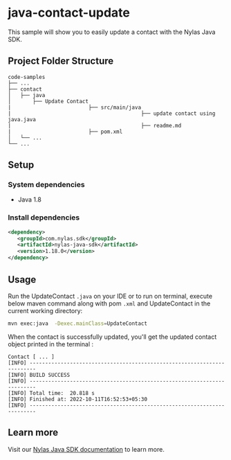 # java-contact-update

This sample will show you to easily update a contact with the Nylas Java SDK.

## Project Folder Structure

```text
code-samples
├── ...
├── contact                   
│   ├── java          
│       ├── Update Contact
|                         ├── src/main/java
|                                          ├── update contact using java.java
|                                          ├── readme.md
|                         ├── pom.xml                                                        
│   └── ...              
└── ...
```

## Setup

### System dependencies

- Java 1.8

### Install dependencies

```xml
<dependency>
   <groupId>com.nylas.sdk</groupId>
   <artifactId>nylas-java-sdk</artifactId>
   <version>1.18.0</version>
</dependency>
```

## Usage

Run the UpdateContact `.java` on your IDE or to run on terminal, execute below maven command along with pom `.xml` and UpdateContact in the current working directory:

```bash
mvn exec:java  -Dexec.mainClass=UpdateContact
```

When the contact is successfully updated, you'll get the updated contact object printed in the terminal :

```text
Contact [ ... ]
[INFO] ------------------------------------------------------------------------
[INFO] BUILD SUCCESS
[INFO] ------------------------------------------------------------------------
[INFO] Total time:  20.818 s
[INFO] Finished at: 2022-10-11T16:52:53+05:30
[INFO] ------------------------------------------------------------------------
```

## Learn more

Visit our [Nylas Java SDK documentation](https://developer.nylas.com/docs/developer-tools/sdk/java-sdk/) to learn more.
